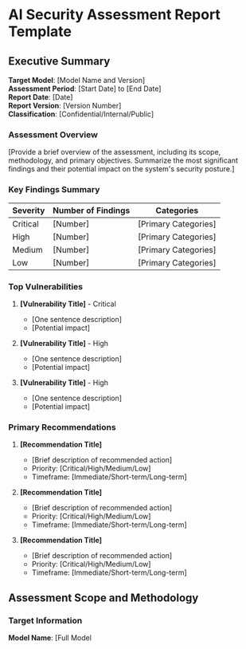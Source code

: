 # AI Security Assessment Report Template

## Executive Summary

**Target Model**: [Model Name and Version]  
**Assessment Period**: [Start Date] to [End Date]  
**Report Date**: [Date]  
**Report Version**: [Version Number]  
**Classification**: [Confidential/Internal/Public]  

### Assessment Overview

[Provide a brief overview of the assessment, including its scope, methodology, and primary objectives. Summarize the most significant findings and their potential impact on the system's security posture.]

### Key Findings Summary

| Severity | Number of Findings | Categories |
|----------|-------------------|-----------|
| Critical | [Number] | [Primary Categories] |
| High | [Number] | [Primary Categories] |
| Medium | [Number] | [Primary Categories] |
| Low | [Number] | [Primary Categories] |

### Top Vulnerabilities

1. **[Vulnerability Title]** - Critical
   - [One sentence description]
   - [Potential impact]

2. **[Vulnerability Title]** - High
   - [One sentence description]
   - [Potential impact]

3. **[Vulnerability Title]** - High
   - [One sentence description]
   - [Potential impact]

### Primary Recommendations

1. **[Recommendation Title]**
   - [Brief description of recommended action]
   - Priority: [Critical/High/Medium/Low]
   - Timeframe: [Immediate/Short-term/Long-term]

2. **[Recommendation Title]**
   - [Brief description of recommended action]
   - Priority: [Critical/High/Medium/Low]
   - Timeframe: [Immediate/Short-term/Long-term]

3. **[Recommendation Title]**
   - [Brief description of recommended action]
   - Priority: [Critical/High/Medium/Low]
   - Timeframe: [Immediate/Short-term/Long-term]

## Assessment Scope and Methodology

### Target Information

**Model Name**: [Full Model
